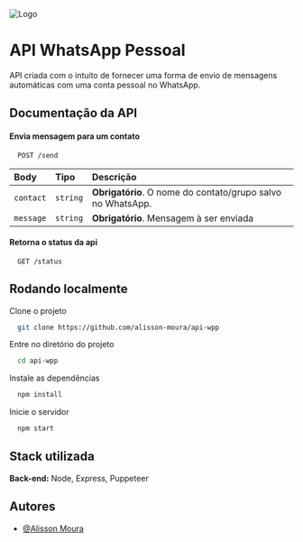 
![Logo](https://tudoprawhats.com.br/wp-content/uploads/2021/08/bot-whatsapp.png)


# API WhatsApp Pessoal

API criada com o intuito de fornecer uma forma de envio de mensagens automáticas com uma conta pessoal no WhatsApp.



## Documentação da API

#### Envia mensagem para um contato

```http
  POST /send
```

| Body   | Tipo       | Descrição                           |
| :---------- | :--------- | :---------------------------------- |
| `contact` | `string` | **Obrigatório**. O nome do contato/grupo salvo no WhatsApp. |
| `message` | `string` | **Obrigatório**. Mensagem à ser enviada |

#### Retorna o status da api

```http
  GET /status
```



## Rodando localmente

Clone o projeto

```bash
  git clone https://github.com/alisson-moura/api-wpp
```

Entre no diretório do projeto

```bash
  cd api-wpp
```

Instale as dependências

```bash
  npm install
```

Inicie o servidor

```bash
  npm start
```


## Stack utilizada
**Back-end:** Node, Express, Puppeteer


## Autores

- [@Alisson Moura](https://www.github.com/alisson-moura)


